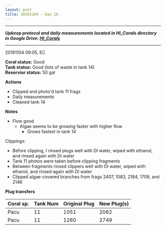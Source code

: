 ```yaml
---
layout: post
title: 20191104 – Day 26
---
```


---
***Upkeep protocol and daily measurements located in HI_Corals directory in Google Drive: [HI_Corals](https://drive.google.com/drive/u/1/folders/1Dxil5Lj1ynvuIuGDWx9_AyqkdplIcCZQ)***

---
20191104 09:05, EC

**Coral status:** Good  
**Tank status:** Good (lots of waste in tank 14)  
**Reservior status:** 50 gal

**Actions**  
- Clipped and photo'd tank 11 frags
- Daily measurements  
- Cleaned tank 14

**Notes**  
- Flow good
    - Algae seems to be growing faster with higher flow
        - Grows fastest in tank 14

Clippings:

- Before clipping, I rinsed plugs well with DI water, wiped with ethanol, and rinsed again with DI water  
- Tank 11 photos were taken before clipping fragments  
- Between fragments rinsed clippers well with DI water, wiped with ethanol, and rinsed again with DI water
- Clipped algae-covered branches from frags 2407, 1083, 2184, 1709, and 2146


**Plug transfers**

|Coral sp.|Tank Num|Original Plug|New Plug(s)|
|---|---|---|---|
|Pacu|11|1051|2062|
|Pacu|11|1260|2749|


